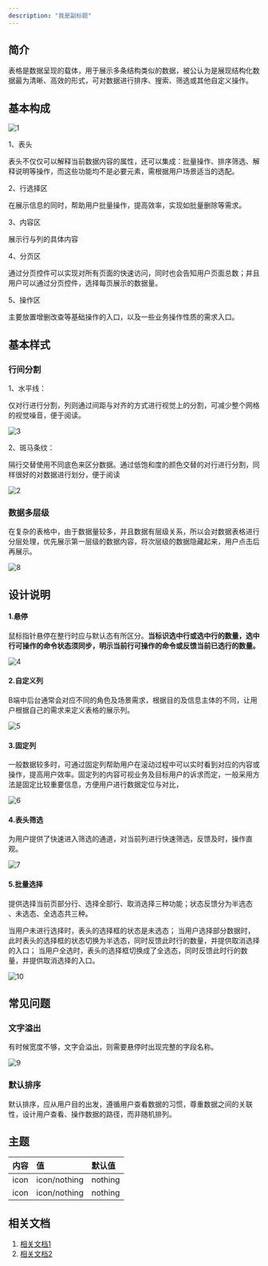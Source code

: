 ```yaml
---
description: "我是副标题"
---
```

<!--副标题具体写法见源代码模式-->

## 简介

表格是数据呈现的载体，用于展示多条结构类似的数据，被公认为是展现结构化数据最为清晰、高效的形式，可对数据进行排序、搜索、筛选或其他自定义操作。

## 基本构成
![1](/Users/kongzhanghao/Desktop/1.png)

1、表头

表头不仅仅可以解释当前数据内容的属性，还可以集成：批量操作、排序筛选、解释说明等操作，而这些功能均不是必要元素，需根据用户场景适当的选配。

2、行选择区

在展示信息的同时，帮助用户批量操作，提高效率，实现如批量删除等需求。

3、内容区

展示行与列的具体内容

4、分页区

通过分页控件可以实现对所有页面的快速访问，同时也会告知用户页面总数；并且用户可以通过分页控件，选择每页展示的数据量。

5、操作区

主要放置增删改查等基础操作的入口，以及一些业务操作性质的需求入口。


## 基本样式
### 行间分割
1、水平线：

仅对行进行分割，列则通过间距与对齐的方式进行视觉上的分割，可减少整个网格的视觉噪音，便于阅读。

![3](/Users/kongzhanghao/Desktop/3.png)



2、斑马条纹：

隔行交替使用不同底色来区分数据。通过低饱和度的颜色交替的对行进行分割，同样很好的对数据进行划分，便于阅读

![2](/Users/kongzhanghao/Desktop/2.png)

### 数据多层级

在复杂的表格中，由于数据量较多，并且数据有层级关系，所以会对数据表格进行分层处理，优先展示第一层级的数据内容，将次层级的数据隐藏起来，用户点击后再展示。

![8](/Users/kongzhanghao/Desktop/8.png)




## 设计说明
#### 1.悬停

鼠标指针悬停在整行时应与默认态有所区分。**当标识选中行或选中行的数量，选中行可操作的命令状态须同步，明示当前行可操作的命令或反馈当前已选行的数量。**

![4](/Users/kongzhanghao/Desktop/4.png)



#### 2.自定义列

B端中后台通常会对应不同的角色及场景需求，根据目的及信息主体的不同，让用户根据自己的需求来定义表格的展示列。

![5](/Users/kongzhanghao/Desktop/5.png)

#### 3.固定列

一般数据较多时，可通过固定列帮助用户在滚动过程中可以实时看到对应的内容或操作，提高用户效率。固定列的内容可视业务及目标用户的诉求而定，一般采用方法是固定比较重要信息，方便用户进行数据定位与对比，

![6](/Users/kongzhanghao/Desktop/6.png)

#### 4.表头筛选

为用户提供了快速进入筛选的通道，对当前列进行快速筛选，反馈及时，操作直观。

![7](/Users/kongzhanghao/Desktop/7.png)

#### 5.批量选择

提供选择当前页部分行、选择全部行、取消选择三种功能；状态反馈分为半选态 、未选态、全选态共三种。

当用户未进行选择时，表头的选择框的状态是未选态；
当用户选择部分数据时，此时表头的选择框的状态切换为半选态，同时反馈此时行的数量，并提供取消选择的入口；
当用户全选时，表头的选择框切换成了全选态，同时反馈此时行的数量，并提供取消选择的入口。

![10](/Users/kongzhanghao/Desktop/10.png)



## 常见问题

### 文字溢出

有时候宽度不够，文字会溢出，则需要悬停时出现完整的字段名称。

![9](/Users/kongzhanghao/Desktop/9.png)

### 默认排序

默认排序，应从用户目的出发，遵循用户查看数据的习惯，尊重数据之间的关联性，设计用户查看、操作数据的路径，而非随机排列。


## 主题

| 内容 | 值           | 默认值  |
| :--- | :----------- | :------ |
| icon | icon/nothing | nothing |
| icon | icon/nothing | nothing |


## 相关文档

1. [相关文档1](https://www.ucloud.cn)
2. [相关文档2](https://www.ucloud.cn)
